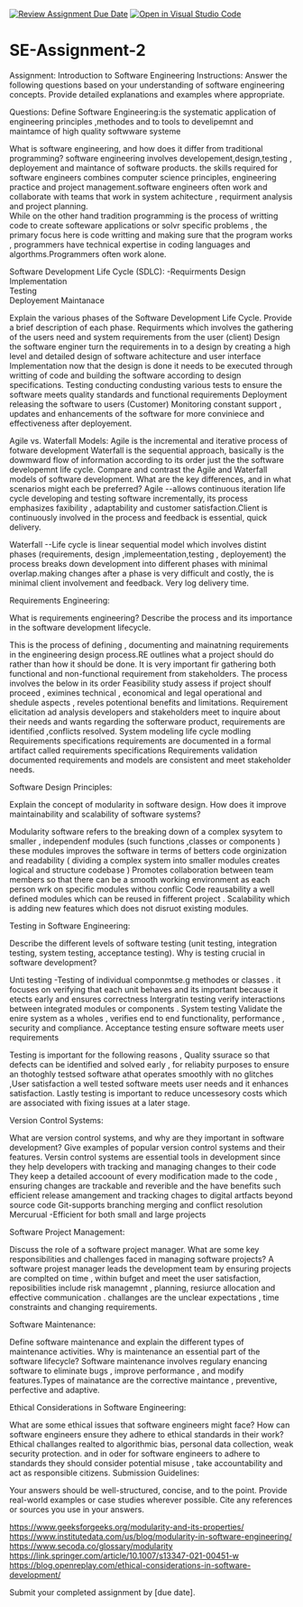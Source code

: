 [![Review Assignment Due Date](https://classroom.github.com/assets/deadline-readme-button-24ddc0f5d75046c5622901739e7c5dd533143b0c8e959d652212380cedb1ea36.svg)](https://classroom.github.com/a/-ucQIGTc)
[![Open in Visual Studio Code](https://classroom.github.com/assets/open-in-vscode-718a45dd9cf7e7f842a935f5ebbe5719a5e09af4491e668f4dbf3b35d5cca122.svg)](https://classroom.github.com/online_ide?assignment_repo_id=15239425&assignment_repo_type=AssignmentRepo)
# SE-Assignment-2
Assignment: Introduction to Software Engineering
Instructions:
Answer the following questions based on your understanding of software engineering concepts. Provide detailed explanations and examples where appropriate.

Questions:
Define Software Engineering:is the systematic application of engineering principles ,methodes and to tools to develipemnt and maintamce of high quality softwware systeme 

What is software engineering, and how does it differ from traditional programming? software engineering involves developement,design,testing , deployement and maintance of software products. the skills required for software engineers combines computer science principles, engineering practice and project management.software engineers often work and collaborate with teams that work in system achitecture , requirment analysis and project planning.   
While on the other hand tradition programming is the process of writting code to create softeware applications or solvr specific problems , the primary focus here is code writting and making sure that the program works , programmers have technical expertise in coding languages and algorthms.Programmers often work alone.


Software Development Life Cycle (SDLC): -Requirments 
Design
Implementation  
Testing   
Deployement
Maintanace

Explain the various phases of the Software Development Life Cycle. Provide a brief description of each phase.
Requirments which involves the gathering of the users need and system requirements from the user (client)
Design the software enginer turn the requirements in to a design by creating a high level and detailed design of software achitecture and user interface
Implementation  now that the design is done it needs to be executed  through writting of code and building the software according to design specifications.
Testing conducting condusting various tests to ensure the software meets quality standards and functional requirements 
Deployment releasing the software to users (Customer)
Monitoring constant support , updates and enhancements of the software for more conviniece and effectiveness after deployement. 


Agile vs. Waterfall Models:
Agile is the incremental and iterative  process of fotware development 
Waterfall is the sequential approach, basically is the dowmward flow of information according to its order just the the software developemnt life cycle.
Compare and contrast the Agile and Waterfall models of software development. What are the key differences, and in what scenarios might each be preferred?
Agile --allows continuous iteration life cycle developing and testing software incrementally, its process emphasizes faxibility , adaptability and customer satisfaction.Client is continuously involved in the process and feedback is essential, quick delivery. 

Waterfall --Life cycle is linear sequential model which involves distint phases (requirements, design ,implemeentation,testing , deployement)
the process breaks down development into different phases with minimal overlap.making changes after a phase is very difficult and costly, the is minimal client involvement and feedback. Very log delivery time. 


Requirements Engineering:

What is requirements engineering? Describe the process and its importance in the software development lifecycle.

This is the process of defining , documenting  and mainatning requirements in the engineering design process.RE outlines what a project should do rather than how it should be done. It is very important fir gathering both functional and non-functional requirement from stakeholders. 
The process involves the below in its order 
Feasibility study assess if project shoulf proceed , eximines technical , economical and legal operational and shedule aspects , reveles potentional benefits and limitations. 
Requirement elicitation ad analysis developers and stakeholders meet to inquire about their needs and wants regarding the softerware product, requirements are identified ,conflicts resolved.
System modeling life cycle modling 
Requirements specifications requirements are documented in a formal artifact called requirements specifications 
Requirements validation  documented requirements and models are consistent and meet stakeholder needs. 



Software Design Principles:


Explain the concept of modularity in software design. How does it improve maintainability and scalability of software systems?

Modularity software refers to the breaking down  of a complex sysytem to smaller , independenf modules (such functions ,classes or components ) these modules improves the software  in terms of betters code orginization and readability ( dividing a complex system into smaller modules creates logical and structure codebase ) 
Promotes collaboration between team members so that there can be a smooth working environment as each person wrk on specific modules withou conflic 
Code reausability  a well defined modules which can be reused in fifferent project . 
Scalability  which is adding  new features  which does not disruot existing modules. 

Testing in Software Engineering:

Describe the different levels of software testing (unit testing, integration testing, system testing, acceptance testing). Why is testing crucial in software development?

Unti testing -Testing of individual componmtse.g methodes  or classes . it focuses on verifying that each unit behaves and its important because it etects early and ensures correctness
Intergratin testing verify interactions between integrated modules or components . 
System testing Validate the enire system as a wholes , verifies end to end functionality, performance , security and compliance. 
Acceptance testing  ensure software meets user requirements 

Testing is important for the following reasons , Quality  ssurace so that defects can be identified and solved  early , for reliabity purposes to ensure an thotoghly testsed software athat operates smoothly with no glitches ,User satisfaction  a well tested software meets user needs and it enhances satisfaction. Lastly testing is important to reduce uncessesory costs which are associated with fixing issues at a later stage. 

Version Control Systems:

What are version control systems, and why are they important in software development? Give examples of popular version control systems and their features.
Versin control systems are essential tools in development since they help developers with tracking and managing changes to their code 
They keep a detailed accoount of every modification made to the code , ensuring changes are trackable and reverible and the have benefits such efficient release amangement and tracking chages to digital artfacts beyond source code 
Git-supports branching merging and  conflict resolution 
Mercurual -Efficient for both small and large projects 

Software Project Management:

Discuss the role of a software project manager. What are some key responsibilities and challenges faced in managing software projects?
 A software projest manager leads the development team by ensuring projects are complted on time , within bufget and meet the user satisfaction, reposibilities include risk managemnt , planning, resiurce allocation and effective communication .  challanges are  the unclear expectations , time constraints and changing requirements.  

Software Maintenance:

Define software maintenance and explain the different types of maintenance activities. Why is maintenance an essential part of the software lifecycle?
Software maintenance involves regulary enancing software to eliminate bugs , improve performance , and modify features.Types of mainatance are the  corrective maintance , preventive, perfective and adaptive.

Ethical Considerations in Software Engineering:

What are some ethical issues that software engineers might face? How can software engineers ensure they adhere to ethical standards in their work?
Ethical challanges realted to algorithmic bias, personal data collection, weak security protection. and in oder for software engineers to adhere to standards they should consider potential misuse , take accountability and act as responsible citizens. 
Submission Guidelines:

Your answers should be well-structured, concise, and to the point.
Provide real-world examples or case studies wherever possible.
Cite any references or sources you use in your answers.

https://www.geeksforgeeks.org/modularity-and-its-properties/
https://www.institutedata.com/us/blog/modularity-in-software-engineering/
https://www.secoda.co/glossary/modularity
https://link.springer.com/article/10.1007/s13347-021-00451-w
https://blog.openreplay.com/ethical-considerations-in-software-development/

Submit your completed assignment by [due date].
